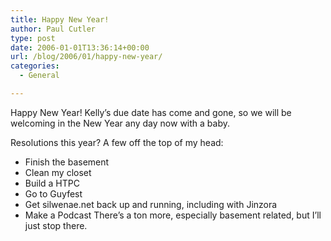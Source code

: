```yaml
---
title: Happy New Year!
author: Paul Cutler
type: post
date: 2006-01-01T13:36:14+00:00
url: /blog/2006/01/happy-new-year/
categories:
  - General

---
```

Happy New Year! Kelly&#8217;s due date has come and gone, so we will be welcoming in the New Year any day now with a baby.

Resolutions this year? A few off the top of my head:

  * Finish the basement
  * Clean my closet
  * Build a HTPC
  * Go to Guyfest
  * Get silwenae.net back up and running, including with Jinzora
  * Make a Podcast
There&#8217;s a ton more, especially basement related, but I&#8217;ll just stop there. </ul>